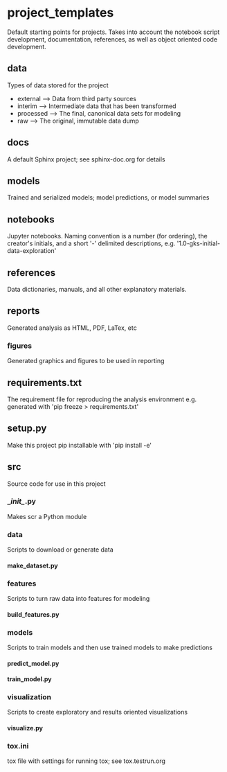 # project_templates
Default starting points for projects.
Takes into account the notebook script development, documentation, references, as well as object oriented code development.


## data
Types of data stored for the project
* external --> Data from third party sources
* interim --> Intermediate data that has been transformed
* processed --> The final, canonical data sets for modeling
* raw --> The original, immutable data dump


## docs
A default Sphinx project; see sphinx-doc.org for details


## models
Trained and serialized models; model predictions, or model summaries


## notebooks
Jupyter notebooks. Naming convention is a number (for ordering), the creator's initials, and a short '-' delimited descriptions, e.g. '1.0-gks-initial-data-exploration'


## references
Data dictionaries, manuals, and all other explanatory materials.


## reports
Generated analysis as HTML, PDF, LaTex, etc
### figures
Generated graphics and figures to be used in reporting


## requirements.txt
The requirement file for reproducing the analysis environment e.g. generated with 'pip freeze > requirements.txt'


## setup.py
Make this project pip installable with 'pip install -e'


## src
Source code for use in this project

### \__init\__.py
Makes scr a Python module

### data
Scripts to download or generate data
#### make_dataset.py

### features
Scripts to turn raw data into features for modeling
#### build_features.py

### models
Scripts to train models and then use trained models to make predictions
#### predict_model.py
#### train_model.py

### visualization
Scripts to create exploratory and results oriented visualizations
#### visualize.py

### tox.ini
tox file with settings for running tox; see tox.testrun.org

